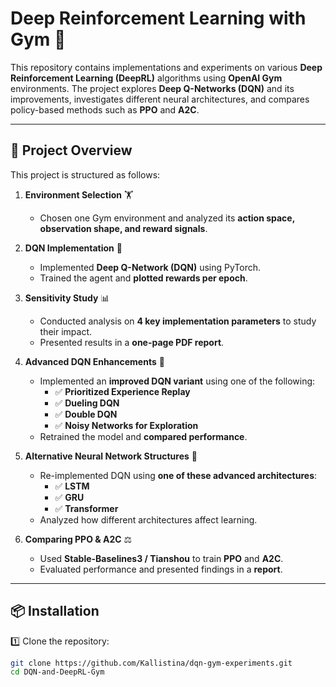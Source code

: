 # Deep Reinforcement Learning with Gym 🚀  

This repository contains implementations and experiments on various **Deep Reinforcement Learning (DeepRL)** algorithms using **OpenAI Gym** environments. The project explores **Deep Q-Networks (DQN)** and its improvements, investigates different neural architectures, and compares policy-based methods such as **PPO** and **A2C**.

---

## 📌 Project Overview  
This project is structured as follows:  

1. **Environment Selection** 🏋️  
   - Chosen one Gym environment and analyzed its **action space, observation shape, and reward signals**.  

2. **DQN Implementation** 🤖  
   - Implemented **Deep Q-Network (DQN)** using PyTorch.  
   - Trained the agent and **plotted rewards per epoch**.  

3. **Sensitivity Study** 📊  
   - Conducted analysis on **4 key implementation parameters** to study their impact.  
   - Presented results in a **one-page PDF report**.  

4. **Advanced DQN Enhancements** 🚀  
   - Implemented an **improved DQN variant** using one of the following:  
     - ✅ **Prioritized Experience Replay**  
     - ✅ **Dueling DQN**  
     - ✅ **Double DQN**  
     - ✅ **Noisy Networks for Exploration**  
   - Retrained the model and **compared performance**.  

5. **Alternative Neural Network Structures** 🧠  
   - Re-implemented DQN using **one of these advanced architectures**:  
     - ✅ **LSTM**  
     - ✅ **GRU**  
     - ✅ **Transformer**  
   - Analyzed how different architectures affect learning.  

6. **Comparing PPO & A2C** ⚖️  
   - Used **Stable-Baselines3 / Tianshou** to train **PPO** and **A2C**.  
   - Evaluated performance and presented findings in a **report**.  

---

## 📦 Installation  

1️⃣ Clone the repository:  
```bash
git clone https://github.com/Kallistina/dqn-gym-experiments.git
cd DQN-and-DeepRL-Gym
